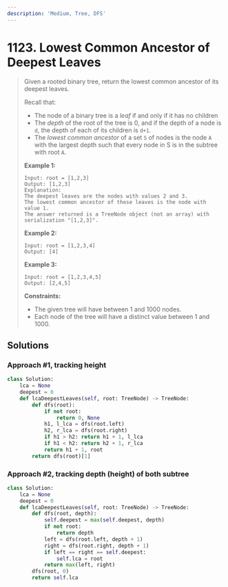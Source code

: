 ```yaml
---
description: 'Medium, Tree, DFS'
---
```


# 1123. Lowest Common Ancestor of Deepest Leaves

> Given a rooted binary tree, return the lowest common ancestor of its deepest leaves.
>
> Recall that:
>
> * The node of a binary tree is a _leaf_ if and only if it has no children
> * The _depth_ of the root of the tree is 0, and if the depth of a node is `d`, the depth of each of its children is `d+1`.
> * The _lowest common ancestor_ of a set `S` of nodes is the node `A` with the largest depth such that every node in S is in the subtree with root `A`.
>
> **Example 1:**
>
> ```text
> Input: root = [1,2,3]
> Output: [1,2,3]
> Explanation: 
> The deepest leaves are the nodes with values 2 and 3.
> The lowest common ancestor of these leaves is the node with value 1.
> The answer returned is a TreeNode object (not an array) with serialization "[1,2,3]".
> ```
>
> **Example 2:**
>
> ```text
> Input: root = [1,2,3,4]
> Output: [4]
> ```
>
> **Example 3:**
>
> ```text
> Input: root = [1,2,3,4,5]
> Output: [2,4,5]
> ```
>
> **Constraints:**
>
> * The given tree will have between 1 and 1000 nodes.
> * Each node of the tree will have a distinct value between 1 and 1000.

## Solutions

### Approach \#1, tracking height

```python
class Solution:
    lca = None
    deepest = 0
    def lcaDeepestLeaves(self, root: TreeNode) -> TreeNode:
        def dfs(root):
            if not root:
                return 0, None
            h1, l_lca = dfs(root.left)
            h2, r_lca = dfs(root.right)
            if h1 > h2: return h1 + 1, l_lca
            if h1 < h2: return h2 + 1, r_lca
            return h1 + 1, root
        return dfs(root)[1]
```

### Approach \#2, tracking depth \(height\) of both subtree

```python
class Solution:
    lca = None
    deepest = 0
    def lcaDeepestLeaves(self, root: TreeNode) -> TreeNode:
        def dfs(root, depth):
            self.deepest = max(self.deepest, depth)
            if not root:
                return depth
            left = dfs(root.left, depth + 1)
            right = dfs(root.right, depth + 1)
            if left == right == self.deepest:
                self.lca = root
            return max(left, right)
        dfs(root, 0)
        return self.lca
```

